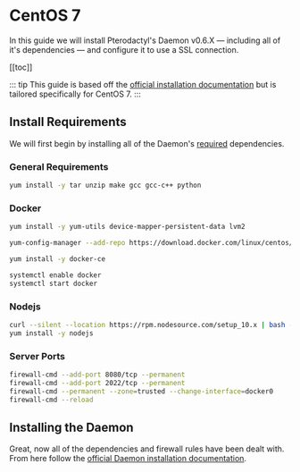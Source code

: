 # CentOS 7
In this guide we will install Pterodactyl's Daemon v0.6.X — including all of it's dependencies — and configure it to use a SSL connection.

[[toc]]

::: tip
This guide is based off the [official installation documentation](/daemon/installing.md) but is tailored specifically for CentOS 7.
:::

## Install Requirements
We will first begin by installing all of the Daemon's [required](/daemon/installing.md#dependencies) dependencies.

### General Requirements
```bash
yum install -y tar unzip make gcc gcc-c++ python
```

### Docker

```bash
yum install -y yum-utils device-mapper-persistent-data lvm2

yum-config-manager --add-repo https://download.docker.com/linux/centos/docker-ce.repo

yum install -y docker-ce

systemctl enable docker
systemctl start docker
```

### Nodejs

```bash
curl --silent --location https://rpm.nodesource.com/setup_10.x | bash -
yum install -y nodejs
```

### Server Ports
```bash
firewall-cmd --add-port 8080/tcp --permanent
firewall-cmd --add-port 2022/tcp --permanent
firewall-cmd --permanent --zone=trusted --change-interface=docker0
firewall-cmd --reload
```

## Installing the Daemon
Great, now all of the dependencies and firewall rules have been dealt with. From here follow the [official Daemon installation documentation](/daemon/installing.md#installing-daemon-software).
